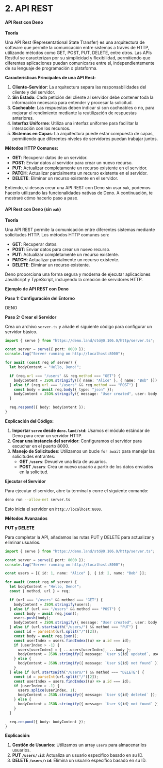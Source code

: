 # 2. API REST

#### API Rest con Deno

**Teoría**

Una API Rest (Representational State Transfer) es una arquitectura de software que permite la comunicación entre sistemas a través de HTTP, utilizando métodos como GET, POST, PUT, DELETE, entre otros. Las APIs Restful se caracterizan por su simplicidad y flexibilidad, permitiendo que diferentes aplicaciones puedan comunicarse entre sí, independientemente de su lenguaje de programación o plataforma.

**Características Principales de una API Rest:**

1. **Cliente-Servidor**: La arquitectura separa las responsabilidades del cliente y del servidor.
2. **Sin Estado**: Cada petición del cliente al servidor debe contener toda la información necesaria para entender y procesar la solicitud.
3. **Cacheable**: Las respuestas deben indicar si son cacheables o no, para mejorar el rendimiento mediante la reutilización de respuestas anteriores.
4. **Interfaz Uniforme**: Utiliza una interfaz uniforme para facilitar la interacción con los recursos.
5. **Sistemas en Capas**: La arquitectura puede estar compuesta de capas, permitiendo que diferentes niveles de servidores puedan trabajar juntos.

**Métodos HTTP Comunes:**

* **GET**: Recuperar datos de un servidor.
* **POST**: Enviar datos al servidor para crear un nuevo recurso.
* **PUT**: Actualizar completamente un recurso existente en el servidor.
* **PATCH**: Actualizar parcialmente un recurso existente en el servidor.
* **DELETE**: Eliminar un recurso existente en el servidor.

Entiendo, si deseas crear una API REST con Deno sin usar `oak`, podemos hacerlo utilizando las funcionalidades nativas de Deno. A continuación, te mostraré cómo hacerlo paso a paso.

#### API Rest con Deno (sin `oak`)

**Teoría**

Una API REST permite la comunicación entre diferentes sistemas mediante solicitudes HTTP. Los métodos HTTP comunes son:

* **GET**: Recuperar datos.
* **POST**: Enviar datos para crear un nuevo recurso.
* **PUT**: Actualizar completamente un recurso existente.
* **PATCH**: Actualizar parcialmente un recurso existente.
* **DELETE**: Eliminar un recurso existente.

Deno proporciona una forma segura y moderna de ejecutar aplicaciones JavaScript y TypeScript, incluyendo la creación de servidores HTTP.

**Ejemplo de API REST con Deno**

**Paso 1: Configuración del Entorno**

DENO

**Paso 2: Crear el Servidor**

Crea un archivo `server.ts` y añade el siguiente código para configurar un servidor básico.

```typescript
import { serve } from "https://deno.land/std@0.106.0/http/server.ts";

const server = serve({ port: 8000 });
console.log("Server running on http://localhost:8000");

for await (const req of server) {
  let bodyContent = "Hello, Deno!";

  if (req.url === "/users" && req.method === "GET") {
    bodyContent = JSON.stringify([{ name: "Alice" }, { name: "Bob" }]);
  } else if (req.url === "/users" && req.method === "POST") {
    const body = await req.body({ type: "json" });
    bodyContent = JSON.stringify({ message: "User created", user: body });
  }

  req.respond({ body: bodyContent });
}
```

**Explicación del Código:**

1. **Importar `serve` desde `deno.land/std`**: Usamos el módulo estándar de Deno para crear un servidor HTTP.
2. **Crear una instancia del servidor**: Configuramos el servidor para escuchar en el puerto 8000.
3. **Manejo de Solicitudes**: Utilizamos un bucle `for await` para manejar las solicitudes entrantes:
   * **GET `/users`**: Devuelve una lista de usuarios.
   * **POST `/users`**: Crea un nuevo usuario a partir de los datos enviados en la solicitud.

**Ejecutar el Servidor**

Para ejecutar el servidor, abre tu terminal y corre el siguiente comando:

```sh
deno run --allow-net server.ts
```

Esto inicia el servidor en `http://localhost:8000`.

**Métodos Avanzados**

**PUT y DELETE**

Para completar la API, añadamos las rutas PUT y DELETE para actualizar y eliminar usuarios.

```typescript
import { serve } from "https://deno.land/std@0.106.0/http/server.ts";

const server = serve({ port: 8000 });
console.log("Server running on http://localhost:8000");

const users = [{ id: 1, name: "Alice" }, { id: 2, name: "Bob" }];

for await (const req of server) {
  let bodyContent = "Hello, Deno!";
  const { method, url } = req;

  if (url === "/users" && method === "GET") {
    bodyContent = JSON.stringify(users);
  } else if (url === "/users" && method === "POST") {
    const body = await req.json();
    users.push(body);
    bodyContent = JSON.stringify({ message: "User created", user: body });
  } else if (url.startsWith("/users/") && method === "PUT") {
    const id = parseInt(url.split("/")[2]);
    const body = await req.json();
    const userIndex = users.findIndex((u) => u.id === id);
    if (userIndex > -1) {
      users[userIndex] = { ...users[userIndex], ...body };
      bodyContent = JSON.stringify({ message: `User ${id} updated`, user: users[userIndex] });
    } else {
      bodyContent = JSON.stringify({ message: `User ${id} not found` });
    }
  } else if (url.startsWith("/users/") && method === "DELETE") {
    const id = parseInt(url.split("/")[2]);
    const userIndex = users.findIndex((u) => u.id === id);
    if (userIndex > -1) {
      users.splice(userIndex, 1);
      bodyContent = JSON.stringify({ message: `User ${id} deleted` });
    } else {
      bodyContent = JSON.stringify({ message: `User ${id} not found` });
    }
  }

  req.respond({ body: bodyContent });
}
```

**Explicación:**

1. **Gestión de Usuarios**: Utilizamos un array `users` para almacenar los usuarios.
2. **PUT `/users/:id`**: Actualiza un usuario específico basado en su ID.
3. **DELETE `/users/:id`**: Elimina un usuario específico basado en su ID.

